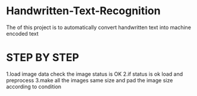 # Handwritten-Text-Recognition
The of this project is to automatically convert handwritten text into machine encoded text

# STEP BY STEP
1.load image data check the image status is OK
2.if status is ok load and preprocess
3.make all the images same size and pad  the image size according to condition
